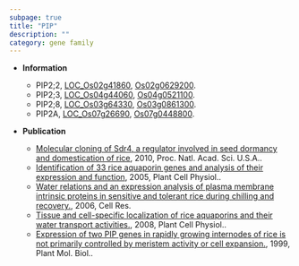 ```yaml
---
subpage: true
title: "PIP"
description: ""
category: gene family
---
```


* **Information**  
    + PIP2;2, [LOC_Os02g41860](http://rice.plantbiology.msu.edu/cgi-bin/ORF_infopage.cgi?orf=LOC_Os02g41860), [Os02g0629200](http://rapdb.dna.affrc.go.jp/viewer/gbrowse_details/irgsp1?name=Os02g0629200).
    + PIP2;3, [LOC_Os04g44060](http://rice.plantbiology.msu.edu/cgi-bin/ORF_infopage.cgi?orf=LOC_Os04g44060), [Os04g0521100](http://rapdb.dna.affrc.go.jp/viewer/gbrowse_details/irgsp1?name=Os04g0521100).
    + PIP2;8, [LOC_Os03g64330](http://rice.plantbiology.msu.edu/cgi-bin/ORF_infopage.cgi?orf=LOC_Os03g64330), [Os03g0861300](http://rapdb.dna.affrc.go.jp/viewer/gbrowse_details/irgsp1?name=Os03g0861300).
    + PIP2A, [LOC_Os07g26690](http://rice.plantbiology.msu.edu/cgi-bin/ORF_infopage.cgi?orf=LOC_Os07g26690), [Os07g0448800](http://rapdb.dna.affrc.go.jp/viewer/gbrowse_details/irgsp1?name=Os07g0448800).

* **Publication**  
    + [Molecular cloning of Sdr4, a regulator involved in seed dormancy and domestication of rice](http://www.ncbi.nlm.nih.gov/pubmed?term=Molecular+cloning+of+Sdr4,+a+regulator+involved+in+seed+dormancy+and+domestication+of+rice%5BTitle%5D), 2010, Proc. Natl. Acad. Sci. U.S.A..
    + [Identification of 33 rice aquaporin genes and analysis of their expression and function](http://www.ncbi.nlm.nih.gov/pubmed?term=Identification+of+33+rice+aquaporin+genes+and+analysis+of+their+expression+and+function%5BTitle%5D), 2005, Plant Cell Physiol..
    + [Water relations and an expression analysis of plasma membrane intrinsic proteins  in sensitive and tolerant rice during chilling and recovery.](http://www.ncbi.nlm.nih.gov/pubmed?term=Water+relations+and+an+expression+analysis+of+plasma+membrane+intrinsic+proteins++in+sensitive+and+tolerant+rice+during+chilling+and+recovery.%5BTitle%5D), 2006, Cell Res.
    + [Tissue and cell-specific localization of rice aquaporins and their water transport activities.](http://www.ncbi.nlm.nih.gov/pubmed?term=Tissue+and+cell-specific+localization+of+rice+aquaporins+and+their+water+transport+activities.%5BTitle%5D), 2008, Plant Cell Physiol..
    + [Expression of two PIP genes in rapidly growing internodes of rice is not primarily controlled by meristem activity or cell expansion.](http://www.ncbi.nlm.nih.gov/pubmed?term=Expression+of+two+PIP+genes+in+rapidly+growing+internodes+of+rice+is+not+primarily+controlled+by+meristem+activity+or+cell+expansion.%5BTitle%5D), 1999, Plant Mol. Biol..



